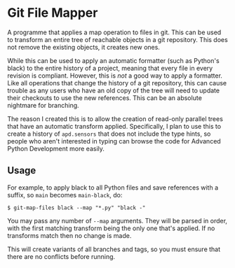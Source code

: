 # Git File Mapper 

A programme that applies a map operation to files in git. This can be used to transform an entire tree of reachable objects in a git repository. This does not remove the existing objects, it creates new ones.

While this can be used to apply an automatic formatter (such as Python's black) to the entire history of a project, meaning that every file in every revision is compliant. However, this is *not* a good way to apply a formatter. Like all operations that change the history of a git repository, this can cause trouble as any users who have an old copy of the tree will need to update their checkouts to use the new references. This can be an absolute nightmare for branching.

The reason I created this is to allow the creation of read-only parallel trees that have an automatic transform applied. Specifically, I plan to use this to create a history of `apd.sensors` that does not include the type hints, so people who aren't interested in typing can browse the code for Advanced Python Development more easily.

## Usage

For example, to apply black to all Python files and save references with a suffix, so `main` becomes `main-black`,
do:

    $ git-map-files black --map "*.py" "black -"

You may pass any number of `--map` arguments. They will be parsed in order, with the first matching transform being the
only one that's applied. If no transforms match then no change is made.

This will create variants of all branches and tags, so you must ensure that there are no conflicts before running.
